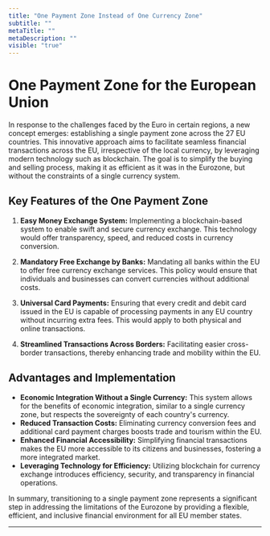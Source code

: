 ```yaml
---
title: "One Payment Zone Instead of One Currency Zone"
subtitle: ""
metaTitle: ""
metaDescription: ""
visible: "true"
---
```


# One Payment Zone for the European Union

In response to the challenges faced by the Euro in certain regions, a new concept emerges: establishing a single payment zone across the 27 EU countries. This innovative approach aims to facilitate seamless financial transactions across the EU, irrespective of the local currency, by leveraging modern technology such as blockchain. The goal is to simplify the buying and selling process, making it as efficient as it was in the Eurozone, but without the constraints of a single currency system.

## Key Features of the One Payment Zone

1. **Easy Money Exchange System:** Implementing a blockchain-based system to enable swift and secure currency exchange. This technology would offer transparency, speed, and reduced costs in currency conversion.

2. **Mandatory Free Exchange by Banks:** Mandating all banks within the EU to offer free currency exchange services. This policy would ensure that individuals and businesses can convert currencies without additional costs.

3. **Universal Card Payments:** Ensuring that every credit and debit card issued in the EU is capable of processing payments in any EU country without incurring extra fees. This would apply to both physical and online transactions.

4. **Streamlined Transactions Across Borders:** Facilitating easier cross-border transactions, thereby enhancing trade and mobility within the EU.

## Advantages and Implementation

- **Economic Integration Without a Single Currency:** This system allows for the benefits of economic integration, similar to a single currency zone, but respects the sovereignty of each country's currency.
- **Reduced Transaction Costs:** Eliminating currency conversion fees and additional card payment charges boosts trade and tourism within the EU.
- **Enhanced Financial Accessibility:** Simplifying financial transactions makes the EU more accessible to its citizens and businesses, fostering a more integrated market.
- **Leveraging Technology for Efficiency:** Utilizing blockchain for currency exchange introduces efficiency, security, and transparency in financial operations.

In summary, transitioning to a single payment zone represents a significant step in addressing the limitations of the Eurozone by providing a flexible, efficient, and inclusive financial environment for all EU member states.

---
